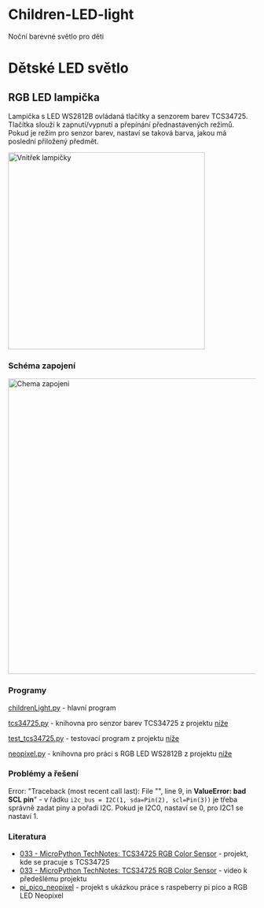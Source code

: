 # Children-LED-light
Noční barevné světlo pro děti


<h1>Dětské LED světlo</h1>
<h2>RGB LED lampička</h2>

<p>Lampička s LED WS2812B ovládaná tlačítky a senzorem barev TCS34725. Tlačítka slouží k zapnutí/vypnutí a přepínání přednastavených režimů. Pokud je režim pro senzor barev, nastaví se taková barva, jakou má poslední přiložený předmět.</p>
<img src="img/xxx.jpg" alt="Vnitřek lampičky" width="400">

<h3>Schéma zapojení</h3>
<img src="schematic/schema.PNG" alt="Chema zapojeni" width="600">

<h3>Programy</h3>
<p><a href="childrenLight.py">childrenLight.py</a> - hlavní program</p>
<p><a href="tcs34725.py">tcs34725.py</a> - knihovna pro senzor barev TCS34725 z projektu <a href=#projekt_TCS34725>níže</a></p>
<p><a href="test_tcs34725.py">test_tcs34725.py</a> - testovací program z projektu <a href=#projekt_TCS34725>níže</a></p>
<p><a href="neopixel.py">neopixel.py</a> - knihovna pro práci s RGB LED WS2812B z projektu <a href=#projekt_NEOPIXEL>níže</a></p>


<!--
<h3>Soupis použitých komponent</h3>
<ul>
  <li>U1 - řídící jednotka - <a href="https://rpishop.cz/kontrolery/2759-m5stack-atom-lite-esp32-vyvojovy-kit.html">M5Stack ATOM Lite ESP32</a></li>
  <li>D1 až D24 - RGB LED - <a href="https://www.laskakit.cz/24x-inteligentni-rgb-led-neopixel-kruh-65--ws2812b--5050--5v/">Kruh 24x RGB LED NeoPixel Ø65, WS2812B, 5050, 5V</a></li>
  <li>U2 - ochrana Li-ion baterie - <a href="https://www.laskakit.cz/ochrana-li-ion-baterie-1s-3a/">Ochrana li-ion baterie 1S 3A</a></li>
  <li>U3 - nabíjecí modul - <a href="https://www.laskakit.cz/nabijecka-boost-pro-usb-powerbank-5v--usb-c/">Nabíječka + boost pro USB Powerbank 5V, USB-C</a></li>
  <li>SW1 - tlačítko - <a href="https://ecom.cz/eshop/detail/68498-T-0660HAC-160G">Tlačítko spínací do PS,12V/50,výška 6mm</a></li>
  <li>SW2 - spínač - <a href="https://ecom.cz/eshop/detail/70765-VP-SS12F15G6">Spínač SS12F15G6-G</a></li>
  <li>BT1 - li-ion akumulátor - např. <a href="https://www.laskakit.cz/geb-lipol-baterie-801454-580mah-3-7v-jst-ph-2-0/">GeB LiPol Baterie 801454 580mAh 3.7V JST-PH 2.0</a></li>
  <li>Propojovací vodiče - z UTP kabelu</li>
  <li>Programovací kabel - programovací kabel USB-A na USB-C</li>
</ul>

<h3>3D modely tištěných dílů a fotografie</h3>
<p>Model krabičky vychází z <a href="https://www.thingiverse.com/thing:2503641">Hexagonal LED Lamp with USB chargeable 18650 battery</a></p>
<p>3D modely pro tisk <a href="https://www.printables.com/cs/model/289219-hexagon-led-lamp">Hexagon LED lamp</a></p>
-->
<h3>Problémy a řešení</h3>
<p>Error: "Traceback (most recent call last): File "<stdin>", line 9, in <module> <B>ValueError: bad SCL pin</B>" - v řádku <code>i2c_bus = I2C(1, sda=Pin(2), scl=Pin(3))</code> je třeba správně zadat piny a pořadí I2C. Pokud je I2C0, nastaví se 0, pro I2C1 se nastaví 1.</p>
<!--
<h3>Co dál?</h3>
<p>Upravit program tak, aby v případě, že se nenaváže spojení s wi-fi, bylo možné ovládat lampičku alespoň pomocí tlačítka.</p>
<p>Doprogramovat další režimy svícení a přepínat mezi nimi v aplikaci Blynk IoT. Případně ještě přidat další tlačítko na přepínání těchto režimů.</p>
-->


<h3>Literatura</h3>
<ul>
  <li><a id="projekt_TCS34725" href="https://techtotinker.blogspot.com/2021/04/033-micropython-technotes-tcs34725-rgb.html">033 - MicroPython TechNotes: TCS34725 RGB Color Sensor</a> - projekt, kde se pracuje s TCS34725</li>
  <li><a href="https://youtu.be/VNSo75WlyCk">033 - MicroPython TechNotes: TCS34725 RGB Color Sensor</a> - video k předešlému projektu</li>
  <li><a id="projekt_NEOPIXEL" href="https://github.com/blaz-r/pi_pico_neopixel">pi_pico_neopixel</a> - projekt s ukázkou práce s raspeberry pi pico a RGB LED Neopixel</li>
</ul>
